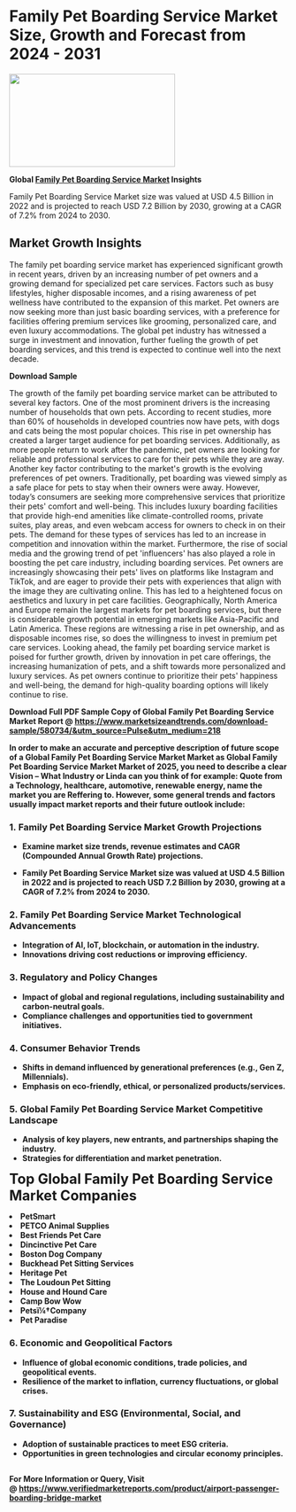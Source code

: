 <H1>Family Pet Boarding Service Market Size, Growth and Forecast from 2024 - 2031</H1><img class="aligncenter size-medium wp-image-584254" src="https://thirdeyenews.in/wp-content/uploads/2024/09/Global-Market-Research-300x168.jpeg" alt="" width="300" height="168" /><p><strong>Global&nbsp;<a href="https://www.marketsizeandtrends.com/download-sample/580734/&amp;utm_source=Pulse&amp;utm_medium=218">Family Pet Boarding Service Market</a> Insights</strong></p><p>Family Pet Boarding Service Market size was valued at USD 4.5 Billion in 2022 and is projected to reach USD 7.2 Billion by 2030, growing at a CAGR of 7.2% from 2024 to 2030.</p><p><h2>Market Growth Insights</h2> <p>The family pet boarding service market has experienced significant growth in recent years, driven by an increasing number of pet owners and a growing demand for specialized pet care services. Factors such as busy lifestyles, higher disposable incomes, and a rising awareness of pet wellness have contributed to the expansion of this market. Pet owners are now seeking more than just basic boarding services, with a preference for facilities offering premium services like grooming, personalized care, and even luxury accommodations. The global pet industry has witnessed a surge in investment and innovation, further fueling the growth of pet boarding services, and this trend is expected to continue well into the next decade.</p> <p><strong>Download Sample</strong></p> <p>The growth of the family pet boarding service market can be attributed to several key factors. One of the most prominent drivers is the increasing number of households that own pets. According to recent studies, more than 60% of households in developed countries now have pets, with dogs and cats being the most popular choices. This rise in pet ownership has created a larger target audience for pet boarding services. Additionally, as more people return to work after the pandemic, pet owners are looking for reliable and professional services to care for their pets while they are away. Another key factor contributing to the market's growth is the evolving preferences of pet owners. Traditionally, pet boarding was viewed simply as a safe place for pets to stay when their owners were away. However, today’s consumers are seeking more comprehensive services that prioritize their pets' comfort and well-being. This includes luxury boarding facilities that provide high-end amenities like climate-controlled rooms, private suites, play areas, and even webcam access for owners to check in on their pets. The demand for these types of services has led to an increase in competition and innovation within the market. Furthermore, the rise of social media and the growing trend of pet 'influencers' has also played a role in boosting the pet care industry, including boarding services. Pet owners are increasingly showcasing their pets' lives on platforms like Instagram and TikTok, and are eager to provide their pets with experiences that align with the image they are cultivating online. This has led to a heightened focus on aesthetics and luxury in pet care facilities. Geographically, North America and Europe remain the largest markets for pet boarding services, but there is considerable growth potential in emerging markets like Asia-Pacific and Latin America. These regions are witnessing a rise in pet ownership, and as disposable incomes rise, so does the willingness to invest in premium pet care services. Looking ahead, the family pet boarding service market is poised for further growth, driven by innovation in pet care offerings, the increasing humanization of pets, and a shift towards more personalized and luxury services. As pet owners continue to prioritize their pets' happiness and well-being, the demand for high-quality boarding options will likely continue to rise.</p> <p><strong></p><p><span class=""><strong>Download Full PDF Sample Copy of Global Family Pet Boarding Service Market Report</strong> @ <a href="https://www.marketsizeandtrends.com/download-sample/580734/&amp;utm_source=Pulse&amp;utm_medium=218" target="_blank">https://www.marketsizeandtrends.com/download-sample/580734/&amp;utm_source=Pulse&amp;utm_medium=218</a></span></p><p>In order to make an accurate and perceptive description of future scope of a Global&nbsp;Family Pet Boarding Service Market Market as Global&nbsp;Family Pet Boarding Service Market Market of 2025, you need to describe a clear Vision &ndash; What Industry or Linda can you think of for example: Quote from a Technology, healthcare, automotive, renewable energy, name the market you are Reffering to. However, some general trends and factors usually impact market reports and their future outlook include:</p><h3>1.&nbsp;<strong>Family Pet Boarding Service Market Growth Projections</strong></h3><ul><li>Examine market size trends, revenue estimates and CAGR (Compounded Annual Growth Rate) projections.</li><li><p>Family Pet Boarding Service Market size was valued at USD 4.5 Billion in 2022 and is projected to reach USD 7.2 Billion by 2030, growing at a CAGR of 7.2% from 2024 to 2030.</p></li></ul><h3>2.&nbsp;<strong>Family Pet Boarding Service Market Technological Advancements</strong></h3><ul><li>Integration of AI, IoT, blockchain, or automation in the industry.</li><li>Innovations driving cost reductions or improving efficiency.</li></ul><h3>3.&nbsp;<strong>Regulatory and Policy Changes</strong></h3><ul><li>Impact of global and regional regulations, including sustainability and carbon-neutral goals.</li><li>Compliance challenges and opportunities tied to government initiatives.</li></ul><h3>4.&nbsp;<strong>Consumer Behavior Trends</strong></h3><ul><li>Shifts in demand influenced by generational preferences (e.g., Gen Z, Millennials).</li><li>Emphasis on eco-friendly, ethical, or personalized products/services.</li></ul><h3>5.&nbsp;<strong>Global Family Pet Boarding Service Market Competitive Landscape</strong></h3><ul><li>Analysis of key players, new entrants, and partnerships shaping the industry.</li><li>Strategies for differentiation and market penetration.</li></ul><p data-pm-slice="1 1 []"><span style="color: inherit; font-family: inherit; font-size: 25px;">Top Global Family Pet Boarding Service Market Companies</span></p><div class="" data-test-id=""><p><li>PetSmart</li><li> PETCO Animal Supplies</li><li> Best Friends Pet Care</li><li> Dincinctive Pet Care</li><li> Boston Dog Company</li><li> Buckhead Pet Sitting Services</li><li> Heritage Pet</li><li> The Loudoun Pet Sitting</li><li> House and Hound Care</li><li> Camp Bow Wow</li><li> Petsï¼†Company</li><li> Pet Paradise</li></p></div><h3>6.&nbsp;<strong>Economic and Geopolitical Factors</strong></h3><ul><li>Influence of global economic conditions, trade policies, and geopolitical events.</li><li>Resilience of the market to inflation, currency fluctuations, or global crises.</li></ul><h3>7.&nbsp;<strong>Sustainability and ESG (Environmental, Social, and Governance)</strong></h3><ul><li>Adoption of sustainable practices to meet ESG criteria.</li><li>Opportunities in green technologies and circular economy principles.</li></ul><h2><strong style="font-size: 14px;">For More Information or Query, Visit @&nbsp;</strong><a style="background-color: #ffffff; font-size: 14px;" href="https://www.marketsizeandtrends.com/report/family-pet-boarding-service-market/" target="_blank">https://www.verifiedmarketreports.com/product/airport-passenger-boarding-bridge-market</a></h2>
